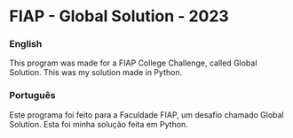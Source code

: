 <h1>FIAP - Global Solution - 2023</h1>
<h3>English</h3>
<p>This program was made for a FIAP College Challenge, called Global Solution. This was my solution made in Python.</p>
<h3>Português</h3>
<p>Este programa foi feito para a Faculdade FIAP, um desafio chamado Global Solution. Esta foi minha solução feita em Python.</p>
